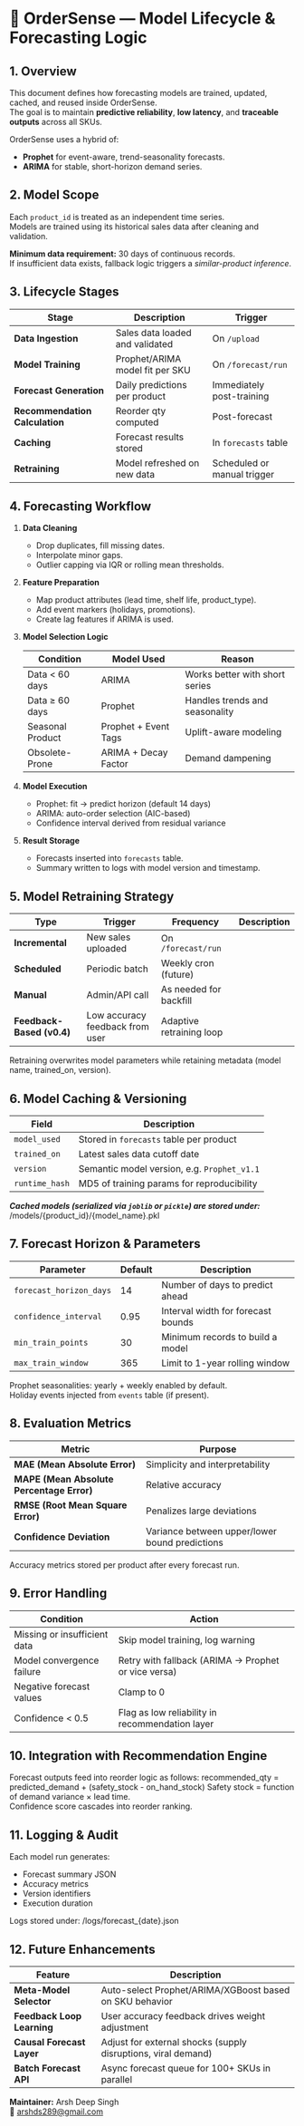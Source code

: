 # 🧠 OrderSense — Model Lifecycle & Forecasting Logic

## 1. Overview

This document defines how forecasting models are trained, updated, cached, and reused inside OrderSense.  
The goal is to maintain **predictive reliability**, **low latency**, and **traceable outputs** across all SKUs.

OrderSense uses a hybrid of:
- **Prophet** for event-aware, trend-seasonality forecasts.
- **ARIMA** for stable, short-horizon demand series.



## 2. Model Scope

Each `product_id` is treated as an independent time series.  
Models are trained using its historical sales data after cleaning and validation.

**Minimum data requirement:** 30 days of continuous records.  
If insufficient data exists, fallback logic triggers a *similar-product inference*.



## 3. Lifecycle Stages

| Stage | Description | Trigger |
|--------|--------------|----------|
| **Data Ingestion** | Sales data loaded and validated | On `/upload` |
| **Model Training** | Prophet/ARIMA model fit per SKU | On `/forecast/run` |
| **Forecast Generation** | Daily predictions per product | Immediately post-training |
| **Recommendation Calculation** | Reorder qty computed | Post-forecast |
| **Caching** | Forecast results stored | In `forecasts` table |
| **Retraining** | Model refreshed on new data | Scheduled or manual trigger |



## 4. Forecasting Workflow

1. **Data Cleaning**
   - Drop duplicates, fill missing dates.
   - Interpolate minor gaps.
   - Outlier capping via IQR or rolling mean thresholds.

2. **Feature Preparation**
   - Map product attributes (lead time, shelf life, product_type).
   - Add event markers (holidays, promotions).
   - Create lag features if ARIMA is used.

3. **Model Selection Logic**

   | Condition | Model Used | Reason |
   |------------|-------------|--------|
   | Data < 60 days | ARIMA | Works better with short series |
   | Data ≥ 60 days | Prophet | Handles trends and seasonality |
   | Seasonal Product | Prophet + Event Tags | Uplift-aware modeling |
   | Obsolete-Prone | ARIMA + Decay Factor | Demand dampening |

4. **Model Execution**
   - Prophet: fit → predict horizon (default 14 days)
   - ARIMA: auto-order selection (AIC-based)
   - Confidence interval derived from residual variance

5. **Result Storage**
   - Forecasts inserted into `forecasts` table.
   - Summary written to logs with model version and timestamp.



## 5. Model Retraining Strategy

| Type | Trigger | Frequency | Description |
|------|----------|------------|--------------|
| **Incremental** | New sales uploaded | On `/forecast/run` |
| **Scheduled** | Periodic batch | Weekly cron (future) |
| **Manual** | Admin/API call | As needed for backfill |
| **Feedback-Based (v0.4)** | Low accuracy feedback from user | Adaptive retraining loop |

Retraining overwrites model parameters while retaining metadata (model name, trained_on, version).



## 6. Model Caching & Versioning

| Field | Description |
|--------|--------------|
| `model_used` | Stored in `forecasts` table per product |
| `trained_on` | Latest sales data cutoff date |
| `version` | Semantic model version, e.g. `Prophet_v1.1` |
| `runtime_hash` | MD5 of training params for reproducibility |

***Cached models (serialized via `joblib` or `pickle`) are stored under:*** /models/{product_id}/{model_name}.pkl

## 7. Forecast Horizon & Parameters

| Parameter | Default | Description |
|------------|----------|--------------|
| `forecast_horizon_days` | 14 | Number of days to predict ahead |
| `confidence_interval` | 0.95 | Interval width for forecast bounds |
| `min_train_points` | 30 | Minimum records to build a model |
| `max_train_window` | 365 | Limit to 1-year rolling window |

Prophet seasonalities: yearly + weekly enabled by default.  
Holiday events injected from `events` table (if present).

## 8. Evaluation Metrics

| Metric | Purpose |
|---------|----------|
| **MAE (Mean Absolute Error)** | Simplicity and interpretability |
| **MAPE (Mean Absolute Percentage Error)** | Relative accuracy |
| **RMSE (Root Mean Square Error)** | Penalizes large deviations |
| **Confidence Deviation** | Variance between upper/lower bound predictions |

Accuracy metrics stored per product after every forecast run.

## 9. Error Handling

| Condition | Action |
|------------|--------|
| Missing or insufficient data | Skip model training, log warning |
| Model convergence failure | Retry with fallback (ARIMA → Prophet or vice versa) |
| Negative forecast values | Clamp to 0 |
| Confidence < 0.5 | Flag as low reliability in recommendation layer |

## 10. Integration with Recommendation Engine

Forecast outputs feed into reorder logic as follows:
recommended_qty = predicted_demand + (safety_stock - on_hand_stock)
Safety stock = function of demand variance × lead time.  
Confidence score cascades into reorder ranking.

## 11. Logging & Audit

Each model run generates:
- Forecast summary JSON
- Accuracy metrics
- Version identifiers
- Execution duration

Logs stored under: /logs/forecast_{date}.json

## 12. Future Enhancements

| Feature | Description |
|----------|-------------|
| **Meta-Model Selector** | Auto-select Prophet/ARIMA/XGBoost based on SKU behavior |
| **Feedback Loop Learning** | User accuracy feedback drives weight adjustment |
| **Causal Forecast Layer** | Adjust for external shocks (supply disruptions, viral demand) |
| **Batch Forecast API** | Async forecast queue for 100+ SKUs in parallel |


**Maintainer:** Arsh Deep Singh  
📧 arshds289@gmail.com  

